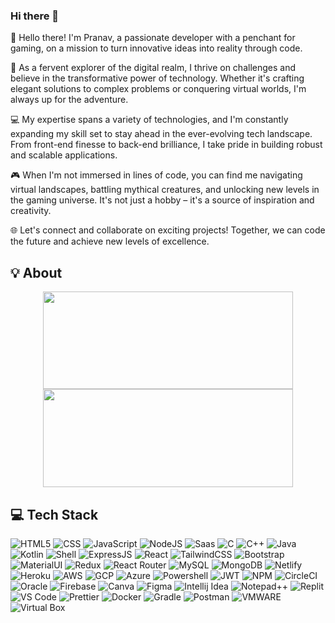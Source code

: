 ### Hi there 👋
👋 Hello there! I'm Pranav, a passionate developer with a penchant for gaming, on a mission to turn innovative ideas into reality through code.

🚀 As a fervent explorer of the digital realm, I thrive on challenges and believe in the transformative power of technology. Whether it's crafting elegant solutions to complex problems or conquering virtual worlds, I'm always up for the adventure.

💻 My expertise spans a variety of technologies, and I'm constantly expanding my skill set to stay ahead in the ever-evolving tech landscape. From front-end finesse to back-end brilliance, I take pride in building robust and scalable applications.

🎮 When I'm not immersed in lines of code, you can find me navigating virtual landscapes, battling mythical creatures, and unlocking new levels in the gaming universe. It's not just a hobby – it's a source of inspiration and creativity.

🌐 Let's connect and collaborate on exciting projects! Together, we can code the future and achieve new levels of excellence.

## 💡 About
<p align="center">
<a href="https://github.com/Pranav-Talmale">
  <img align="center" height=156px width=400px src="https://github-readme-stats.vercel.app/api?username=Pranav-Talmale&show_icons=true&theme=midnight-purple" />
</a>
<a href="https://github.com/Pranav-Talmale">
  <img align="center" height=157px width=400px src="https://github-readme-stats.vercel.app/api/top-langs/?username=Pranav-Talmale&theme=midnight-purple&layout=compact" />
</a></p>

## 💻 Tech Stack
![HTML5](https://img.shields.io/badge/html5-%23E34F26.svg?style=for-the-badge&logo=html5&logoColor=white) ![CSS](https://img.shields.io/badge/CSS-239120?&style=for-the-badge&logo=css3&logoColor=white) ![JavaScript](https://img.shields.io/badge/JavaScript-F7DF1E?style=for-the-badge&logo=JavaScript&logoColor=white) ![NodeJS](https://img.shields.io/badge/Node.js-43853D?style=for-the-badge&logo=node.js&logoColor=white) ![Saas](https://img.shields.io/badge/Sass-CC6699?style=for-the-badge&logo=sass&logoColor=white) ![C](https://img.shields.io/badge/C-00599C?style=for-the-badge&logo=c&logoColor=white) ![C++](https://img.shields.io/badge/C%2B%2B-00599C?style=for-the-badge&logo=c%2B%2B&logoColor=white) ![Java](https://img.shields.io/badge/Java-ED8B00?style=for-the-badge&logo=openjdk&logoColor=white) ![Kotlin](https://img.shields.io/badge/Kotlin-0095D5?&style=for-the-badge&logo=kotlin&logoColor=white)
![Shell](https://img.shields.io/badge/Shell_Script-121011?style=for-the-badge&logo=gnu-bash&logoColor=white) ![ExpressJS](https://img.shields.io/badge/Express.js-404D59?style=for-the-badge) ![React](https://img.shields.io/badge/React-20232A?style=for-the-badge&logo=react&logoColor=61DAFB) ![TailwindCSS](https://img.shields.io/badge/Tailwind_CSS-38B2AC?style=for-the-badge&logo=tailwind-css&logoColor=white) ![Bootstrap](	https://img.shields.io/badge/Bootstrap-563D7C?style=for-the-badge&logo=bootstrap&logoColor=white) ![MaterialUI](https://img.shields.io/badge/Material--UI-0081CB?style=for-the-badge&logo=material-ui&logoColor=white) ![Redux](https://img.shields.io/badge/Redux-593D88?style=for-the-badge&logo=redux&logoColor=white) ![React Router](https://img.shields.io/badge/React_Router-CA4245?style=for-the-badge&logo=react-router&logoColor=white) ![MySQL](https://img.shields.io/badge/MySQL-00000F?style=for-the-badge&logo=mysql&logoColor=white) ![MongoDB](https://img.shields.io/badge/MongoDB-4EA94B?style=for-the-badge&logo=mongodb&logoColor=white) ![Netlify](https://img.shields.io/badge/Netlify-00C7B7?style=for-the-badge&logo=netlify&logoColor=white) ![Heroku](https://img.shields.io/badge/Heroku-430098?style=for-the-badge&logo=heroku&logoColor=white) ![AWS](https://img.shields.io/badge/Amazon_AWS-232F3E?style=for-the-badge&logo=amazon-aws&logoColor=white) ![GCP](https://img.shields.io/badge/Google_Cloud-4285F4?style=for-the-badge&logo=google-cloud&logoColor=white) ![Azure](https://img.shields.io/badge/Microsoft_Azure-0089D6?style=for-the-badge&logo=microsoft-azure&logoColor=white) ![Powershell](https://img.shields.io/badge/Powershell-2CA5E0?style=for-the-badge&logo=powershell&logoColor=white) ![JWT](https://img.shields.io/badge/json%20web%20tokens-323330?style=for-the-badge&logo=json-web-tokens&logoColor=pink) ![NPM](https://img.shields.io/badge/npm-CB3837?style=for-the-badge&logo=npm&logoColor=white) ![CircleCI](https://img.shields.io/badge/circleci-343434?style=for-the-badge&logo=circleci&logoColor=white) ![Oracle](	https://img.shields.io/badge/Oracle-F80000?style=for-the-badge&logo=Oracle&logoColor=white) ![Firebase](https://img.shields.io/badge/Firebase-039BE5?style=for-the-badge&logo=Firebase&logoColor=white) ![Canva](https://img.shields.io/badge/Canva-%2300C4CC.svg?&style=for-the-badge&logo=Canva&logoColor=white) ![Figma](https://img.shields.io/badge/Figma-F24E1E?style=for-the-badge&logo=figma&logoColor=white) ![Intellij Idea](https://img.shields.io/badge/IntelliJ_IDEA-000000.svg?style=for-the-badge&logo=intellij-idea&logoColor=white) ![Notepad++](https://img.shields.io/badge/Notepad++-90E59A.svg?style=for-the-badge&logo=notepad%2B%2B&logoColor=black) ![Replit](https://img.shields.io/badge/replit-667881?style=for-the-badge&logo=replit&logoColor=white) ![VS Code](https://img.shields.io/badge/Visual_Studio_Code-0078D4?style=for-the-badge&logo=visual%20studio%20code&logoColor=white) ![Prettier](https://img.shields.io/badge/prettier-1A2C34?style=for-the-badge&logo=prettier&logoColor=F7BA3E) ![Docker](https://img.shields.io/badge/docker-%230db7ed.svg?style=for-the-badge&logo=docker&logoColor=white) ![Gradle](https://img.shields.io/badge/Gradle-02303A.svg?style=for-the-badge&logo=Gradle&logoColor=white) ![Postman](https://img.shields.io/badge/Postman-FF6C37?style=for-the-badge&logo=postman&logoColor=white) ![VMWARE](https://img.shields.io/badge/VMware-607078?logo=vmware&logoColor=white&style=for-the-badge) ![Virtual Box](https://img.shields.io/badge/VirtualBox-183A61?logo=virtualbox&logoColor=white&style=for-the-badge)

